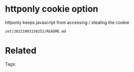 # httponly cookie option
httponly keeps javascript from accessing / stealing the cookie

` zet/20221003150252/README.md `

# Related


Tags:

    
